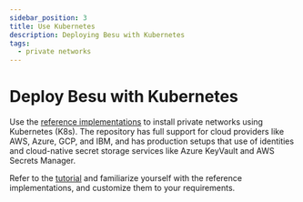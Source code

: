 ```yaml
---
sidebar_position: 3
title: Use Kubernetes
description: Deploying Besu with Kubernetes
tags:
  - private networks
---
```


# Deploy Besu with Kubernetes

Use the [reference implementations](https://github.com/ConsenSys/quorum-kubernetes) to install private networks using Kubernetes (K8s). The repository has full support for cloud providers like AWS, Azure, GCP, and IBM, and has production setups that use of identities and cloud-native secret storage services like Azure KeyVault and AWS Secrets Manager.

Refer to the [tutorial](../../tutorials/kubernetes/index.md) and familiarize yourself with the reference implementations, and customize them to your requirements.
